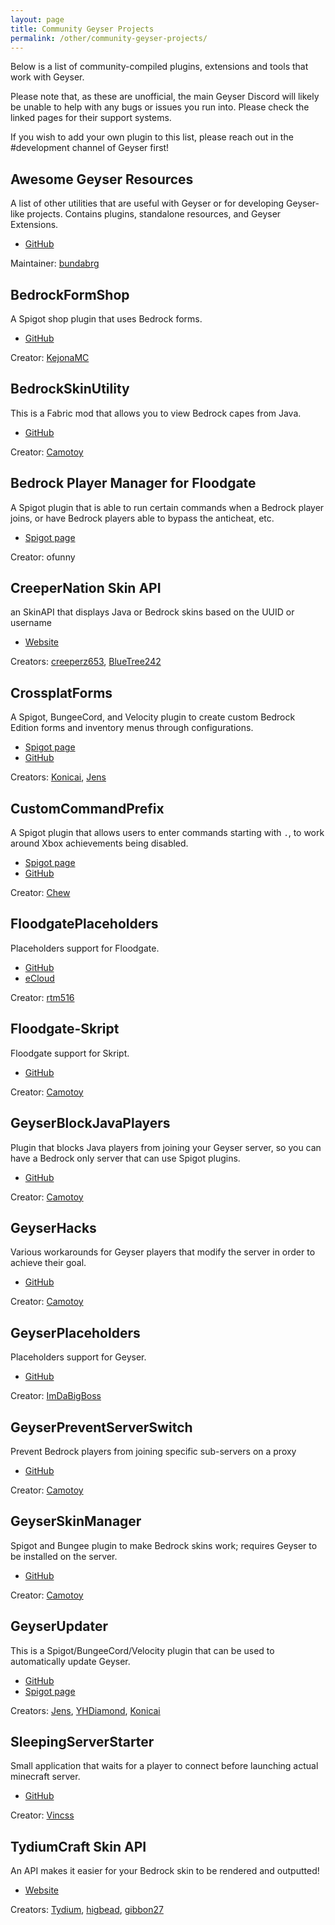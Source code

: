 ```yaml
---
layout: page
title: Community Geyser Projects
permalink: /other/community-geyser-projects/
---
```


Below is a list of community-compiled plugins, extensions and tools that work with Geyser. 

Please note that, as these are unofficial, the main Geyser Discord will likely be unable to help with any bugs or issues you run into. Please check the linked pages for their support systems.

If you wish to add your own plugin to this list, please reach out in the #development channel of Geyser first!

## Awesome Geyser Resources
A list of other utilities that are useful with Geyser or for developing Geyser-like projects. Contains plugins, standalone resources, and Geyser Extensions.

* [GitHub](https://github.com/bundabrg/awesome-geyser-resources#geyser-extensions)

Maintainer: [bundabrg](https://github.com/bundabrg)

## BedrockFormShop

A Spigot shop plugin that uses Bedrock forms.

* [GitHub](https://github.com/kejonaMC/BedrockFormShop)

Creator: [KejonaMC](https://github.com/kejonaMC)

## BedrockSkinUtility
This is a Fabric mod that allows you to view Bedrock capes from Java.

* [GitHub](https://github.com/Camotoy/BedrockSkinUtility)

Creator: [Camotoy](https://github.com/Camotoy)

## Bedrock Player Manager for Floodgate
A Spigot plugin that is able to run certain commands when a Bedrock player joins, or have Bedrock players able to bypass the anticheat, etc. 

* [Spigot page](https://www.spigotmc.org/resources/82278/)

Creator: ofunny

## CreeperNation Skin API

an SkinAPI that displays Java or Bedrock skins based on the UUID or username

* [Website](https://api-docs.creepernation.net)

Creators: [creeperz653](https://github.com/creeperz653), [BlueTree242](https://github.com/BlueTree242)

## CrossplatForms
A Spigot, BungeeCord, and Velocity plugin to create custom Bedrock Edition forms and inventory menus through configurations.
* [Spigot page](https://www.spigotmc.org/resources/101043/)
* [GitHub](https://github.com/kejonaMC/CrossplatForms)

Creators: [Konicai](https://github.com/Konicai), [Jens](https://github.com/Jens-Co)

## CustomCommandPrefix
A Spigot plugin that allows users to enter commands starting with `.`, to work around Xbox achievements being disabled.

* [Spigot page](https://www.spigotmc.org/resources/87224/)
* [GitHub](https://github.com/ChewMC/CustomCommandPrefix)

Creator: [Chew](https://github.com/Chew)

## FloodgatePlaceholders
Placeholders support for Floodgate.

* [GitHub](https://github.com/rtm516/FloodgatePlaceholders)
* [eCloud](https://api.extendedclip.com/expansions/floodgate/)

Creator: [rtm516](https://github.com/rtm516)

## Floodgate-Skript
Floodgate support for Skript.

* [GitHub](https://github.com/kejonaMC/floodgate-skript)

Creator: [Camotoy](https://github.com/Camotoy)

## GeyserBlockJavaPlayers
Plugin that blocks Java players from joining your Geyser server, so you can have a Bedrock only server that can use Spigot plugins.

* [GitHub](https://github.com/kejonaMC/GeyserBlockJavaPlayers)

Creator: [Camotoy](https://github.com/Camotoy)

## GeyserHacks
Various workarounds for Geyser players that modify the server in order to achieve their goal.
* [GitHub](https://github.com/Camotoy/GeyserHacks)

Creator: [Camotoy](https://github.com/Camotoy)

## GeyserPlaceholders
Placeholders support for Geyser.

* [GitHub](https://github.com/ImDaBigBoss/GeyserPlaceholders)

Creator: [ImDaBigBoss](https://github.com/ImDaBigBoss)

## GeyserPreventServerSwitch
Prevent Bedrock players from joining specific sub-servers on a proxy

* [GitHub](https://github.com/kejonaMC/GeyserPreventServerSwitch)

Creator: [Camotoy](https://github.com/Camotoy)

## GeyserSkinManager
Spigot and Bungee plugin to make Bedrock skins work; requires Geyser to be installed on the server.
* [GitHub](https://github.com/Camotoy/GeyserSkinManager)

Creator: [Camotoy](https://github.com/Camotoy)

## GeyserUpdater
This is a Spigot/BungeeCord/Velocity plugin that can be used to automatically update Geyser.

* [GitHub](https://github.com/kejonaMC/GeyserUpdater)
* [Spigot page](https://www.spigotmc.org/resources/88555/)

Creators: [Jens](https://github.com/Jens-Co), [YHDiamond](https://github.com/YHDiamond), [Konicai](https://github.com/Konicai)

## SleepingServerStarter
Small application that waits for a player to connect before launching actual minecraft server.
* [GitHub](https://github.com/vincss/mcsleepingserverstarter)

Creator: [Vincss](https://github.com/vincss)

## TydiumCraft Skin API
An API makes it easier for your Bedrock skin to be rendered and outputted!
* [Website](https://tydiumcraft.net/docs/skinapi)

Creators: [Tydium](https://github.com/Tydium), [higbead](https://github.com/higbead), [gibbon27](https://github.com/gibbon27)
